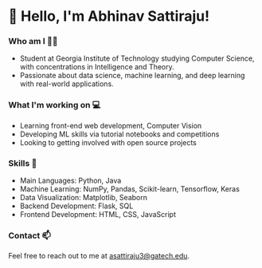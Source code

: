 # 👋 Hello, I'm Abhinav Sattiraju!

### Who am I 🧑‍🎓
- Student at Georgia Institute of Technology studying Computer Science, with concentrations in Intelligence and Theory.
- Passionate about data science, machine learning, and deep learning with real-world applications.

### What I'm working on 💻
- Learning front-end web development, Computer Vision
- Developing ML skills via tutorial notebooks and competitions
- Looking to getting involved with open source projects

### Skills 🧰
- Main Languages: Python, Java
- Machine Learning: NumPy, Pandas, Scikit-learn, Tensorflow, Keras
- Data Visualization: Matplotlib, Seaborn
- Backend Development: Flask, SQL
- Frontend Development: HTML, CSS, JavaScript

### Contact 📫
Feel free to reach out to me at <asattiraju3@gatech.edu>.
